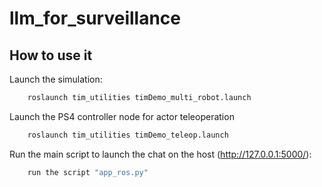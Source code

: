 # llm_for_surveillance

## How to use it

Launch the simulation:
```bash
    roslaunch tim_utilities timDemo_multi_robot.launch
```
Launch the PS4 controller node for actor teleoperation
```bash
    roslaunch tim_utilities timDemo_teleop.launch
```
Run the main script to launch the chat on the host (http://127.0.0.1:5000/): 
```bash
    run the script "app_ros.py"
```
